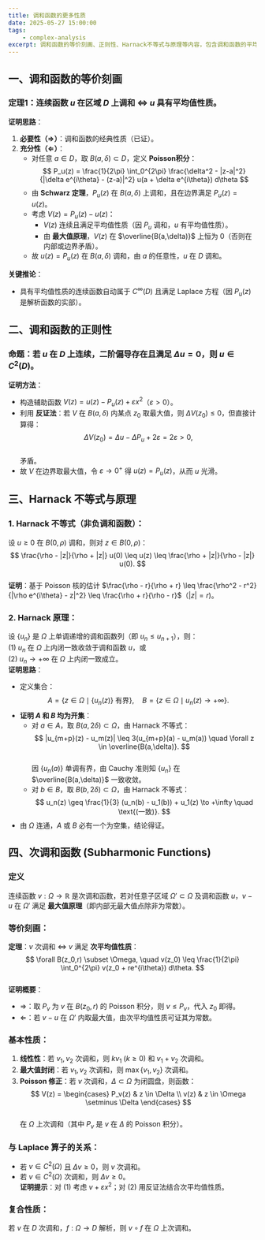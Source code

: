 ```yaml
---
title: 调和函数的更多性质
date: 2025-05-27 15:00:00
tags:
    - complex-analysis
excerpt: 调和函数的等价刻画、正则性、Harnack不等式与原理等内容，包含调和函数的平均值性质、正则性证明方法及Harnack不等式的应用。
---
```


## **一、调和函数的等价刻画**
### **定理1**：连续函数 $u$ 在区域 $D$ 上调和 $\iff$ $u$ 具有平均值性质。  
**证明思路**：  
1. **必要性（$\Rightarrow$）**：调和函数的经典性质（已证）。  
2. **充分性（$\Leftarrow$）**：  
   - 对任意 $a \in D$，取 $B(a,\delta) \subset D$，定义 **Poisson积分**：  
     $$
     P_u(z) = \frac{1}{2\pi} \int_0^{2\pi} \frac{\delta^2 - |z-a|^2}{|\delta e^{i\theta} - (z-a)|^2} u(a + \delta e^{i\theta})  d\theta
     $$  
   - 由 **Schwarz 定理**，$P_u(z)$ 在 $B(a,\delta)$ 上调和，且在边界满足 $P_u(z) = u(z)$。  
   - 考虑 $V(z) = P_u(z) - u(z)$：  
     - $V(z)$ 连续且满足平均值性质（因 $P_u$ 调和，$u$ 有平均值性质）。  
     - 由 **最大值原理**，$V(z)$ 在 $\overline{B(a,\delta)}$ 上恒为 0（否则在内部或边界矛盾）。  
   - 故 $u(z) = P_u(z)$ 在 $B(a,\delta)$ 调和，由 $a$ 的任意性，$u$ 在 $D$ 调和。  

**关键推论**：  
- 具有平均值性质的连续函数自动属于 $C^\infty(D)$ 且满足 Laplace 方程（因 $P_u(z)$ 是解析函数的实部）。


## **二、调和函数的正则性**
### **命题**：若 $u$ 在 $D$ 上连续，二阶偏导存在且满足 $\Delta u = 0$，则 $u \in C^2(D)$。  
**证明方法**：  
- 构造辅助函数 $V(z) = u(z) - P_u(z) + \varepsilon x^2$（$\varepsilon > 0$）。  
- 利用 **反证法**：若 $V$ 在 $B(a,\delta)$ 内某点 $z_0$ 取最大值，则 $\Delta V(z_0) \leq 0$，但直接计算得：  
  $$
  \Delta V(z_0) = \Delta u - \Delta P_u + 2\varepsilon = 2\varepsilon > 0,
  $$  
  矛盾。  
- 故 $V$ 在边界取最大值，令 $\varepsilon \to 0^+$ 得 $u(z) = P_u(z)$，从而 $u$ 光滑。


## **三、Harnack 不等式与原理**
### **1. Harnack 不等式**（非负调和函数）：  
设 $u \geq 0$ 在 $B(0,\rho)$ 调和，则对 $z \in B(0,\rho)$：  
$$
\frac{\rho - |z|}{\rho + |z|} u(0) \leq u(z) \leq \frac{\rho + |z|}{\rho - |z|} u(0).
$$  
**证明**：基于 Poisson 核的估计 $\frac{\rho - r}{\rho + r} \leq \frac{\rho^2 - r^2}{|\rho e^{i\theta} - z|^2} \leq \frac{\rho + r}{\rho - r}$（$|z|=r$)。

### **2. Harnack 原理**：  
设 $\{u_n\}$ 是 $\Omega$ 上单调递增的调和函数列（即 $u_n \leq u_{n+1}$），则：  
(1) $u_n$ 在 $\Omega$ 上内闭一致收敛于调和函数 $u$，或  
(2) $u_n \to +\infty$ 在 $\Omega$ 上内闭一致成立。  
**证明思路**：  
- 定义集合：  
  $$
  A = \{ z \in \Omega \mid \{u_n(z)\} \text{ 有界} \}, \quad B = \{ z \in \Omega \mid u_n(z) \to +\infty \}.
  $$  
- **证明 $A$ 和 $B$ 均为开集**：  
  - 对 $a \in A$，取 $B(a,2\delta) \subset \Omega$，由 Harnack 不等式：  
    $$
    |u_{m+p}(z) - u_m(z)| \leq 3(u_{m+p}(a) - u_m(a)) \quad \forall z \in \overline{B(a,\delta)}.
    $$  
    因 $\{u_n(a)\}$ 单调有界，由 Cauchy 准则知 $\{u_n\}$ 在 $\overline{B(a,\delta)}$ 一致收敛。  
  - 对 $b \in B$，取 $B(b,2\delta) \subset \Omega$，由 Harnack 不等式：  
    $$
    u_n(z) \geq \frac{1}{3} (u_n(b) - u_1(b)) + u_1(z) \to +\infty \quad \text{(一致)}.
    $$  
- 由 $\Omega$ 连通，$A$ 或 $B$ 必有一个为空集，结论得证。



## **四、次调和函数 (Subharmonic Functions)**
### **定义**
连续函数 $v: \Omega \to \mathbb{R}$ 是次调和函数，若对任意子区域 $\Omega' \subset \Omega$ 及调和函数 $u$，$v - u$ 在 $\Omega'$ 满足 **最大值原理**（即内部无最大值点除非为常数）。

### **等价刻画**：  
**定理**：$v$ 次调和 $\iff$ $v$ 满足 **次平均值性质**：  
$$
\forall B(z_0,r) \subset \Omega, \quad v(z_0) \leq \frac{1}{2\pi} \int_0^{2\pi} v(z_0 + re^{i\theta})  d\theta.
$$  
**证明概要**：  
- $\Rightarrow$：取 $P_v$ 为 $v$ 在 $B(z_0,r)$ 的 Poisson 积分，则 $v \leq P_v$，代入 $z_0$ 即得。  
- $\Leftarrow$：若 $v - u$ 在 $\Omega'$ 内取最大值，由次平均值性质可证其为常数。

### **基本性质**：  
1. **线性性**：若 $v_1,v_2$ 次调和，则 $k v_1$ ($k \geq 0$) 和 $v_1 + v_2$ 次调和。  
2. **最大值封闭**：若 $v_1,v_2$ 次调和，则 $\max\{v_1,v_2\}$ 次调和。  
3. **Poisson 修正**：若 $v$ 次调和，$\Delta \subset \Omega$ 为闭圆盘，则函数：  
   $$
   V(z) = \begin{cases} 
   P_v(z) & z \in \Delta \\
   v(z) & z \in \Omega \setminus \Delta
   \end{cases}
   $$  
   在 $\Omega$ 上次调和（其中 $P_v$ 是 $v$ 在 $\Delta$ 的 Poisson 积分）。

### **与 Laplace 算子的关系**：  
- 若 $v \in C^2(\Omega)$ 且 $\Delta v \geq 0$，则 $v$ 次调和。  
- 若 $v \in C^2(\Omega)$ 次调和，则 $\Delta v \geq 0$。  
  **证明提示**：对 (1) 考虑 $v + \varepsilon x^2$；对 (2) 用反证法结合次平均值性质。

### **复合性质**：  
若 $v$ 在 $D$ 次调和，$f: \Omega \to D$ 解析，则 $v \circ f$ 在 $\Omega$ 上次调和。
